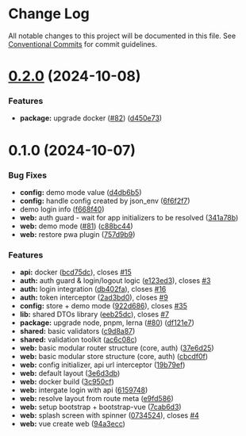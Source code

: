 # Change Log

All notable changes to this project will be documented in this file.
See [Conventional Commits](https://conventionalcommits.org) for commit guidelines.

# [0.2.0](https://github.com/modernweb-pl/vue-nest-monorepo/compare/v0.1.0...v0.2.0) (2024-10-08)

### Features

* **package:** upgrade docker ([#82](https://github.com/modernweb-pl/vue-nest-monorepo/issues/82)) ([d450e73](https://github.com/modernweb-pl/vue-nest-monorepo/commit/d450e734b2f8dd260f9ccbd3327631d2666d2931))

# 0.1.0 (2024-10-07)

### Bug Fixes

* **config:** demo mode value ([d4db6b5](https://github.com/modernweb-pl/vue-nest-monorepo/commit/d4db6b56d1f92d30705a4b600c5f89c307acbbf0))
* **config:** handle config created by json_env ([6f6f2f7](https://github.com/modernweb-pl/vue-nest-monorepo/commit/6f6f2f75e11116e7c236b3c9a1bfd88f41ba694e))
* demo login info ([f668f40](https://github.com/modernweb-pl/vue-nest-monorepo/commit/f668f40b05b772503b082ab5ff41313eda82e6cc))
* **web:** auth guard - wait for app initializers to be resolved ([341a78b](https://github.com/modernweb-pl/vue-nest-monorepo/commit/341a78b2e56701773dd2b6af5935145db655582c))
* **web:** demo mode ([#81](https://github.com/modernweb-pl/vue-nest-monorepo/issues/81)) ([c88bc44](https://github.com/modernweb-pl/vue-nest-monorepo/commit/c88bc44f014ef26c656cb72cae5033fa1ad479b8))
* **web:** restore pwa plugin ([757d9b9](https://github.com/modernweb-pl/vue-nest-monorepo/commit/757d9b94e449f68c006d2250308e9468e70d93ff))

### Features

* **api:** docker ([bcd75dc](https://github.com/modernweb-pl/vue-nest-monorepo/commit/bcd75dc3300a1d92727f83a3785e420d28a8904a)), closes [#15](https://github.com/modernweb-pl/vue-nest-monorepo/issues/15)
* **auth:** auth guard & login/logout logic ([e123ed3](https://github.com/modernweb-pl/vue-nest-monorepo/commit/e123ed3217184631bdba3e6c411e5384d355e1ee)), closes [#3](https://github.com/modernweb-pl/vue-nest-monorepo/issues/3)
* **auth:** login integration ([db402fa](https://github.com/modernweb-pl/vue-nest-monorepo/commit/db402fa818f3e3636344ca16d59344f1ffd5f427)), closes [#16](https://github.com/modernweb-pl/vue-nest-monorepo/issues/16)
* **auth:** token interceptor ([2ad3bd0](https://github.com/modernweb-pl/vue-nest-monorepo/commit/2ad3bd07d69a820882484f6d49868ac38ed32ec3)), closes [#9](https://github.com/modernweb-pl/vue-nest-monorepo/issues/9)
* **config:** store + demo mode ([922d686](https://github.com/modernweb-pl/vue-nest-monorepo/commit/922d686f13ee6ddea8769ef872212cf8c5a64ced)), closes [#35](https://github.com/modernweb-pl/vue-nest-monorepo/issues/35)
* **lib:** shared DTOs library ([eeb25dc](https://github.com/modernweb-pl/vue-nest-monorepo/commit/eeb25dc1a6f6744dc4ff8619304381114f6af082)), closes [#7](https://github.com/modernweb-pl/vue-nest-monorepo/issues/7)
* **package:** upgrade node, pnpm, lerna ([#80](https://github.com/modernweb-pl/vue-nest-monorepo/issues/80)) ([df121e7](https://github.com/modernweb-pl/vue-nest-monorepo/commit/df121e7f79e055a9bcb8a981c2ea8349cc05bb3d))
* **shared:** basic validators ([c9d8a87](https://github.com/modernweb-pl/vue-nest-monorepo/commit/c9d8a872f92a5c920eca659b0eee96591d2b3d2d))
* **shared:** validation toolkit ([ac6c08c](https://github.com/modernweb-pl/vue-nest-monorepo/commit/ac6c08c9858fe6fa3e9ff8c80812fd7f6f6e69ec))
* **web:** basic modular router structure (core, auth) ([37e6d25](https://github.com/modernweb-pl/vue-nest-monorepo/commit/37e6d25299db876ca442417db64e302f709a6801))
* **web:** basic modular store structure (core, auth) ([cbcdf0f](https://github.com/modernweb-pl/vue-nest-monorepo/commit/cbcdf0fcdfe777bf9a432dad3c58457cfb17c553))
* **web:** config initializer, api url interceptor ([19b79ef](https://github.com/modernweb-pl/vue-nest-monorepo/commit/19b79ef5a46814c37c21fe38e0e9f4f1a7a3d41b))
* **web:** default layout ([3e6d3db](https://github.com/modernweb-pl/vue-nest-monorepo/commit/3e6d3db1157a1dab6e5badcaa061fec47be6f82c))
* **web:** docker build ([3c950cf](https://github.com/modernweb-pl/vue-nest-monorepo/commit/3c950cfb15d785dd5586051d22e8bccb48edbf04))
* **web:** intergate login with api ([6159748](https://github.com/modernweb-pl/vue-nest-monorepo/commit/6159748814f67aaf5a382a787d0861c49a9ffb68))
* **web:** resolve layout from route meta ([e9fd586](https://github.com/modernweb-pl/vue-nest-monorepo/commit/e9fd586d5817febe529d2f70fc28b0c5d4a1df83))
* **web:** setup bootstrap + bootstrap-vue ([7cab6d3](https://github.com/modernweb-pl/vue-nest-monorepo/commit/7cab6d37b4bc027257c2e5a0cbabeee7055841d5))
* **web:** splash screen with spinner ([0734524](https://github.com/modernweb-pl/vue-nest-monorepo/commit/07345244d05b9ea0e66650049b1c18f47971ff54)), closes [#4](https://github.com/modernweb-pl/vue-nest-monorepo/issues/4)
* **web:** vue create web ([94a3ecc](https://github.com/modernweb-pl/vue-nest-monorepo/commit/94a3ecc8bde700fa47bef3cc459670360b41d605))
